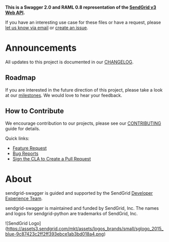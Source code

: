 **This is a Swagger 2.0 and RAML 0.8 representation of the [SendGrid v3 Web API](https://sendgrid.com/docs/API_Reference/Web_API_v3/index.html).**

If you have an interesting use case for these files or have a request, please [let us know via email](mailto:dx@sendgrid.com) or [create an issue](https://github.com/sendgrid/sendgrid-swagger/issues).

# Announcements

All updates to this project is documented in our [CHANGELOG](https://github.com/sendgrid/sendgrid-swagger/blob/master/CHANGELOG.md).

## Roadmap

If you are interested in the future direction of this project, please take a look at our [milestones](https://github.com/sendgrid/sendgrid-swagger/milestones). We would love to hear your feedback.

## How to Contribute

We encourage contribution to our projects, please see our [CONTRIBUTING](https://github.com/sendgrid/sendgrid-swagger/blob/master/CONTRIBUTING.md) guide for details.

Quick links:

- [Feature Request](https://github.com/sendgrid/sendgrid-swagger/blob/master/CONTRIBUTING.md#feature_request)
- [Bug Reports](https://github.com/sendgrid/sendgrid-swagger/blob/master/CONTRIBUTING.md#submit_a_bug_report)
- [Sign the CLA to Create a Pull Request](https://github.com/sendgrid/sendgrid-swagger/blob/master/CONTRIBUTING.md#cla)

# About

sendgrid-swagger is guided and supported by the SendGrid [Developer Experience Team](mailto:dx@sendgrid.com).

sendgrid-swagger is maintained and funded by SendGrid, Inc. The names and logos for sendgrid-python are trademarks of SendGrid, Inc.

![SendGrid Logo]
(https://assets3.sendgrid.com/mkt/assets/logos_brands/small/sglogo_2015_blue-9c87423c2ff2ff393ebce1ab3bd018a4.png)